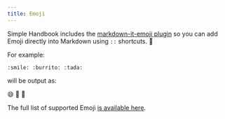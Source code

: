 ```yaml
---
title: Emoji
---
```


Simple Handbook includes the [markdown-it-emoji plugin](https://github.com/markdown-it/markdown-it-emoji) so you can add Emoji directly into Markdown using `::` shortcuts. :100:

For example:

```
:smile: :burrito: :tada:
```

will be output as:

:smile: :burrito: :tada:

The full list of supported Emoji [is available here](https://github.com/markdown-it/markdown-it-emoji/blob/master/lib/data/full.json).
